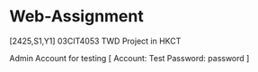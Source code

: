 # Web-Assignment
[2425,S1,Y1] 03CIT4053 TWD Project in HKCT

Admin Account for testing
[
Account: Test
Password: password
]
